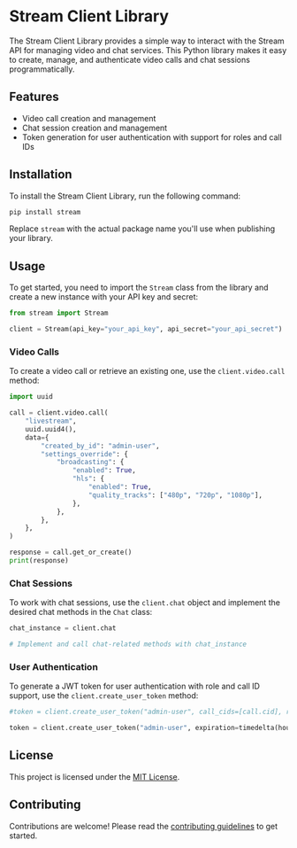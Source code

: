 # Stream Client Library

The Stream Client Library provides a simple way to interact with the Stream API for managing video and chat services. This Python library makes it easy to create, manage, and authenticate video calls and chat sessions programmatically.

## Features

- Video call creation and management
- Chat session creation and management
- Token generation for user authentication with support for roles and call IDs

## Installation

To install the Stream Client Library, run the following command:

```sh
pip install stream
```

Replace `stream` with the actual package name you'll use when publishing your library.

## Usage

To get started, you need to import the `Stream` class from the library and create a new instance with your API key and secret:

```python
from stream import Stream

client = Stream(api_key="your_api_key", api_secret="your_api_secret")
```

### Video Calls

To create a video call or retrieve an existing one, use the `client.video.call` method:

```python
import uuid

call = client.video.call(
    "livestream",
    uuid.uuid4(),
    data={
        "created_by_id": "admin-user",
        "settings_override": {
            "broadcasting": {
                "enabled": True,
                "hls": {
                    "enabled": True,
                    "quality_tracks": ["480p", "720p", "1080p"],
                },
            },
        },
    },
)

response = call.get_or_create()
print(response)
```

### Chat Sessions

To work with chat sessions, use the `client.chat` object and implement the desired chat methods in the `Chat` class:

```python
chat_instance = client.chat

# Implement and call chat-related methods with chat_instance
```

### User Authentication

To generate a JWT token for user authentication with role and call ID support, use the `client.create_user_token` method:

```python
#token = client.create_user_token("admin-user", call_cids=[call.cid], role="admin")

token = client.create_user_token("admin-user", expiration=timedelta(hours=1))
```

## License

This project is licensed under the [MIT License](LICENSE).

## Contributing

Contributions are welcome! Please read the [contributing guidelines](CONTRIBUTING.md) to get started.